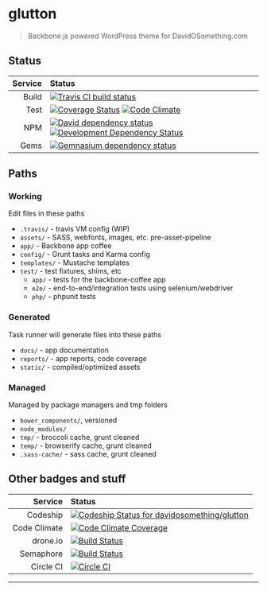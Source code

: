 # glutton

> Backbone.js powered WordPress theme for DavidOSomething.com

## Status

| Service  | Status
| -------: | :--------
| Build    | [![Travis CI build status][travisBadge]][travisLink]
| Test     | [![Coverage Status][coverallsBadge]][coverallsLink] [![Code Climate][codeClimateBadge]][codeClimateLink]
| NPM      | [![David dependency status][davidBadge]][davidLink] [![Development Dependency Status][davidDevBadge]][davidDevLink]
| Gems     | [![Gemnasium dependency status][gemnasiumBadge]][gemnasiumLink]

## Paths

### Working

Edit files in these paths

- `.travis/` - travis VM config (WIP)
- `assets/` - SASS, webfonts, images, etc. pre-asset-pipeline
- `app/` - Backbone app coffee
- `config/` - Grunt tasks and Karma config
- `templates/` - Mustache templates
- `test/` - test fixtures, shims, etc
  - `app/` - tests for the backbone-coffee app
  - `e2e/` - end-to-end/integration tests using selenium/webdriver
  - `php/` - phpunit tests

### Generated

Task runner will generate files into these paths

- `docs/` - app documentation
- `reports/` - app reports, code coverage
- `static/` - compiled/optimized assets

### Managed

Managed by package managers and tmp folders

- `bower_components/`, versioned
- `node_modules/`
- `tmp/` - broccoli cache, grunt cleaned
- `temp/` - browserify cache, grunt cleaned
- `.sass-cache/` - sass cache, grunt cleaned

## Other badges and stuff

| Service      | Status
| -----------: | :--------
| Codeship     | [![Codeship Status for davidosomething/glutton][codeshipBadge]][codeshipLink]
| Code Climate | [![Code Climate Coverage][codeClimateCoverageBadge]][codeClimateLink]
| drone.io     | [![Build Status][droneIoBadge]][droneIoLink]
| Semaphore    | [![Build Status][semaphoreBadge]][semaphoreLink]
| Circle CI    | [![Circle CI][circleCIBadge]][circleCILink]


----

[circleCIBadge]:    https://circleci.com/gh/davidosomething/glutton/tree/master.png?style=badge
[circleCILink]:     https://circleci.com/gh/davidosomething/glutton/tree/master
[codeClimateBadge]: https://codeclimate.com/github/davidosomething/glutton/badges/gpa.svg
[codeClimateLink]:  https://codeclimate.com/github/davidosomething/glutton
[codeClimateCoverageBadge]: https://codeclimate.com/github/davidosomething/glutton/badges/coverage.svg
[codeshipBadge]:  https://www.codeship.io/projects/4c4f8010-0f00-0132-fc79-02c0648a600f/status?branch=master
[codeshipLink]:   https://www.codeship.io/projects/32535
[coverallsBadge]: https://coveralls.io/repos/davidosomething/glutton/badge.png
[coverallsLink]:  https://coveralls.io/r/davidosomething/glutton
[davidBadge]:     https://david-dm.org/davidosomething/glutton.png?theme=shields.io
[davidLink]:      https://david-dm.org/davidosomething/glutton#info=dependencies
[davidDevBadge]:  https://david-dm.org/davidosomething/glutton/dev-status.png?theme=shields.io
[davidDevLink]:   https://david-dm.org/davidosomething/glutton#info=devDependencies
[droneIoBadge]:   https://drone.io/github.com/davidosomething/glutton/status.png
[droneIoLink]:    https://drone.io/github.com/davidosomething/glutton/latest
[gemnasiumBadge]: http://img.shields.io/gemnasium/davidosomething/glutton.svg
[gemnasiumLink]:  https://gemnasium.com/davidosomething/glutton
[semaphoreBadge]: https://semaphoreapp.com/api/v1/projects/b987bb51-e328-4052-a870-f83c3b7acd4d/242696/shields_badge.png
[semaphoreLink]:  https://semaphoreapp.com/davidosomething/glutton
[travisLink]:     https://travis-ci.org/davidosomething/glutton
[travisBadge]:    https://travis-ci.org/davidosomething/glutton.svg?branch=master

